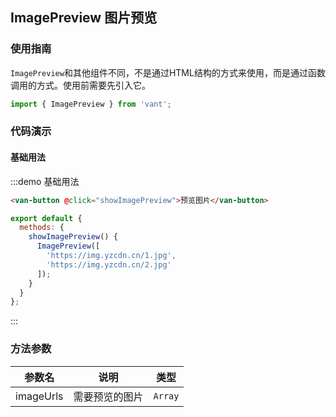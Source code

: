 <style>
.demo-image-preview {
  .van-button {
    margin-left: 15px;
  }
}
.van-image-preview {
  img {
    pointer-events: none;
  }
}
</style>

<script>
import { ImagePreview } from 'packages';

export default {
  methods: {
    showImagePreview() {
      ImagePreview([
        'https://img.yzcdn.cn/upload_files/2017/03/15/FkubrzN7AgGwLlTeb1E89-T_ZjBg.png',
        'https://img.yzcdn.cn/upload_files/2017/03/14/FmTPs0SeyQaAOSK1rRe1sL8RcwSY.jpeg',
        'https://img.yzcdn.cn/upload_files/2017/03/15/FvexrWlG_WxtCE9Omo5l27n_mAG_.jpeg'
      ]);
    }
  }
};
</script>

## ImagePreview 图片预览

### 使用指南

`ImagePreview`和其他组件不同，不是通过HTML结构的方式来使用，而是通过函数调用的方式。使用前需要先引入它。

```js
import { ImagePreview } from 'vant';
```

### 代码演示

#### 基础用法

:::demo 基础用法
```html
<van-button @click="showImagePreview">预览图片</van-button>
```

```javascript
export default {
  methods: {
    showImagePreview() {
      ImagePreview([
        'https://img.yzcdn.cn/1.jpg',
        'https://img.yzcdn.cn/2.jpg'
      ]);
    }
  }
};
```
:::

### 方法参数

| 参数名 | 说明 | 类型 |
|-----------|-----------|-----------|
| imageUrls | 需要预览的图片 | `Array` |
